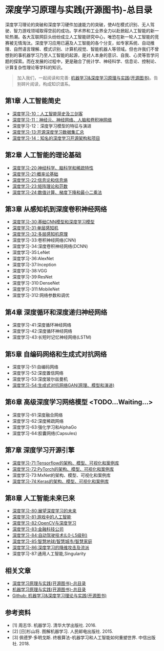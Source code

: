 # 深度学习原理与实践(开源图书)-总目录

深度学习理论的突破和深度学习硬件加速能力的突破，使AI在模式识别、无人驾驶、智力游戏领域取得空前的成功。学术界和工业界全力以赴掀起人工智能的新一轮热潮。各大互联网巨头纷纷成立人工智能研究中心，唯恐在新一轮人工智能的竞赛被无情淘汰。深度学习应用已遍及人工智能的各个分支，如专家系统、自动推理、自然语言理解、模式识别、计算机视觉、智能机器人等领域。但也许我们不曾想到的事机器学习乃至人工智能的起源，是对人本身的意识、自我、心灵等哲学问题的探索。而在发展的过程中，更是融合了统计学、神经科学、信息论、控制论、计算复杂性理论等学科的知识。

> 加入我们，一起阅读和完善: [机器学习&深度学习原理与实践(开源图书)](https://github.com/media-tm/MTOpenML)。告别碎片阅读，构成知识谱系。

## 第1章 人工智能简史

- [深度学习-10：人工智能简史及三剑客](https://blog.csdn.net/shareviews/article/details/83017022)
- [深度学习-11：神经元、神经网络、人脑和卷积神网络](https://blog.csdn.net/shareviews/article/details/83017080)
- 深度学习-12：深度学习模型的特征与演进
- [深度学习-13:开源深度学习数据集汇总](https://blog.csdn.net/shareviews/article/details/83017114)
- [深度学习-14：知名的深度学习开源架构和项目](https://blog.csdn.net/shareviews/article/details/83017159)

## 第2章 人工智能的理论基础

- [深度学习-20:神经科学、脑科学和稀疏特性](https://blog.csdn.net/shareviews/article/details/83027144)
- [深度学习-21:概率论基础](https://blog.csdn.net/shareviews/article/details/83026874)
- [深度学习-22:信息论和信息熵](https://blog.csdn.net/shareviews/article/details/83026915)
- [深度学习-23:矩阵理论和范数](https://blog.csdn.net/shareviews/article/details/83026951)
- [深度学习-24:数值计算、梯度下降和最小二乘法](https://blog.csdn.net/shareviews/article/details/83027003)

## 第3章 从感知机到深度卷积神经网络

- [深度学习-30:基础CNN模型和深度学习模型](https://blog.csdn.net/shareviews/article/details/83017317)
- [深度学习-31:单层感知机](https://blog.csdn.net/shareviews/article/details/83017353)
- [深度学习-32:多层感知机原理](https://blog.csdn.net/shareviews/article/details/83017526)
- 深度学习-33:卷积神经网络(CNN)
- 深度学习-34:深度卷积神经网络(DCNN)
- 深度学习-35:LeNet
- 深度学习-36:AlexNet
- 深度学习-37:Inception
- 深度学习-38:VGG
- 深度学习-39:ResNet
- 深度学习-310:DenseNet
- 深度学习-311:MobileNet
- 深度学习-312:网络参数和调优

## 第4章 深度循环和深度递归神经网络

- 深度学习-41:深度循环神经网络
- 深度学习-42:深度循环神经网络
- 深度学习-43:长短时记忆神经网络(LSTM)

## 第5章 自编码网络和生成式对抗网络

- 深度学习-51:自编码网络
- 深度学习-52:深度置信网络
- 深度学习-53:深度玻尔兹曼机
- [深度学习-54:生成式对抗网络GAN(原理、模型和演进)](https://blog.csdn.net/shareviews/article/details/83040305)

## 第6章 高级深度学习网络模型  <TODO...Waiting...>

- 深度学习-61:深度融合网络
- 深度学习-62:深度稀疏网络
- 深度学习-63:强化学习和AlphaGo
- 深度学习-64:胶囊网络(Capsules)

## 第7章 深度学习开源引擎

- [深度学习-71:Tensorflow的架构、模型、可视化和案例库](https://blog.csdn.net/shareviews/article/details/83094558)
- [深度学习-72:PyTorch的架构、模型、可视化和案例库](https://blog.csdn.net/shareviews/article/details/83094783)
- 深度学习-73:MxNet的架构、模型、可视化和案例库
- [深度学习-74:Keras的架构、模型、可视化和案例库](https://blog.csdn.net/shareviews/article/details/83094840)

## 第8章 人工智能未来已来

- [深度学习-80:展望深度学习的未来](https://blog.csdn.net/shareviews/article/details/83017630)
- [深度学习-81:游戏中的人工智能](https://blog.csdn.net/shareviews/article/details/83017698)
- [深度学习-82:OpenCV与深度学习](https://blog.csdn.net/shareviews/article/details/83017715)
- [深度学习-83:金融科技公司](https://blog.csdn.net/shareviews/article/details/83027934)
- [深度学习-84:自动驾驶技术(L0-L5级别)](https://blog.csdn.net/shareviews/article/details/83028038)
- [深度学习-85:智慧地球/智慧城市/智慧家庭](https://blog.csdn.net/shareviews/article/details/83028075)
- [深度学习-86:深度学习的降维攻击及流派](https://blog.csdn.net/shareviews/article/details/83017676)
- 深度学习-87:通用人工智能,Singularity

## 相关文章

- [深度学习原理与实践(开源图书)-总目录](https://blog.csdn.net/shareviews/article/details/83040730)
- [机器学习原理与实践(开源图书)-总目录](https://blog.csdn.net/shareviews/article/details/83030331)
- [Github: 机器学习&深度学习理论与实践(开源图书)](https://github.com/media-tm/MTOpenML)

## 参考资料

- [1] 周志华. 机器学习. 清华大学出版社. 2016.
- [2] [日]杉山将. 图解机器学习. 人民邮电出版社. 2015.
- [3] 佩德罗·多明戈斯. 终极算法-机器学习和人工智能如何重塑世界. 中信出版社. 2018.